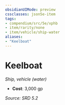 ```yaml
---
obsidianUIMode: preview
cssclasses: json5e-item
tags:
- compendium/src/5e/xphb
- item/rarity/none
- item/vehicle/ship-water
aliases: 
- "Keelboat"
---
```

# Keelboat
*Ship, vehicle (water)*  

- **Cost**: 3,000 gp

*Source: SRD 5.2*